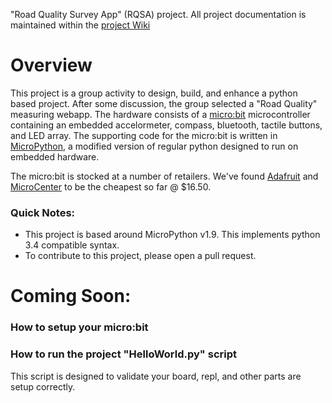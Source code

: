"Road Quality Survey App" (RQSA) project. All project documentation is maintained within the [project Wiki](https://github.com/empug/road-quality-project/wiki)


# Overview
This project is a group activity to design, build, and enhance a python based project. After some discussion, the group selected a "Road Quality" measuring webapp. The hardware consists of a [micro:bit](http://microbit.org) microcontroller containing an embedded accelormeter, compass, bluetooth, tactile buttons, and LED array. The supporting code for the micro:bit is written in [MicroPython](https://micropython.org), a modified version of regular python designed to run on embedded hardware. 

The micro:bit is stocked at a number of retailers. We've found [Adafruit](https://www.adafruit.com/product/3362) and [MicroCenter](http://www.microcenter.com/product/480034/MicroBit_Go_Kit) to be the cheapest so far @ $16.50. 

### Quick Notes:
* This project is based around MicroPython v1.9. This implements python 3.4 compatible syntax.
* To contribute to this project, please open a pull request.

# Coming Soon:

### How to setup your micro:bit

### How to run the project "HelloWorld.py" script
This script is designed to validate your board, repl, and other parts are setup correctly. 
